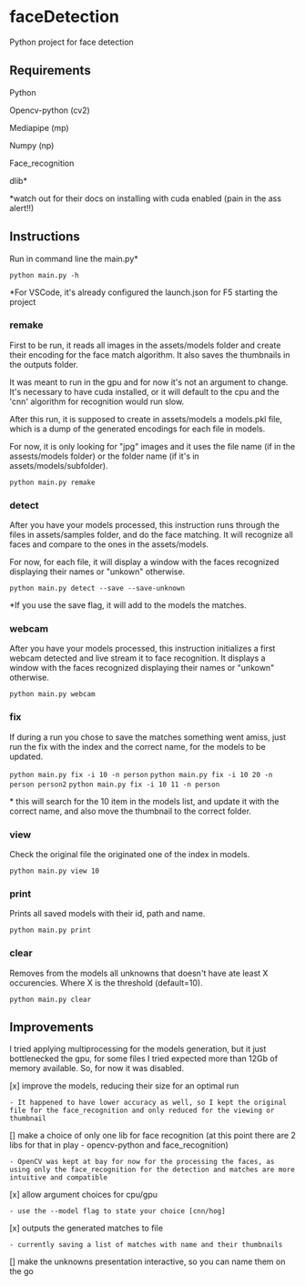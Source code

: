 # faceDetection

Python project for face detection

## Requirements

Python

Opencv-python (cv2)

Mediapipe (mp)

Numpy (np)

Face_recognition

dlib\*

\*watch out for their docs on installing with cuda enabled (pain in the ass alert!!)

## Instructions

Run in command line the main.py\*

`python main.py -h`

\*For VSCode, it's already configured the launch.json for F5 starting the project

### remake

First to be run, it reads all images in the assets/models folder and create their encoding for the face match algorithm. It also saves the thumbnails in the outputs folder.

It was meant to run in the gpu and for now it's not an argument to change. It's necessary to have cuda installed, or it will default to the cpu and the 'cnn' algorithm for recognition would run slow.

After this run, it is supposed to create in assets/models a models.pkl file, which is a dump of the generated encodings for each file in models.

For now, it is only looking for "jpg" images and it uses the file name (if in the assests/models folder) or the folder name (if it's in assets/models/subfolder).

`python main.py remake`

### detect

After you have your models processed, this instruction runs through the files in assets/samples folder, and do the face matching. It will recognize all faces and compare to the ones in the assets/models.

For now, for each file, it will display a window with the faces recognized displaying their names or "unkown" otherwise.

`python main.py detect --save --save-unknown`

\*If you use the save flag, it will add to the models the matches.

### webcam

After you have your models processed, this instruction initializes a first webcam detected and live stream it to face recognition. It displays a window with the faces recognized displaying their names or "unkown" otherwise.

`python main.py webcam`

### fix

If during a run you chose to save the matches something went amiss, just run the fix with the index and the correct name, for the models to be updated.

`python main.py fix -i 10 -n person`
`python main.py fix -i 10 20 -n person person2`
`python main.py fix -i 10 11 -n person`

\* this will search for the 10 item in the models list, and update it with the correct name, and also move the thumbnail to the correct folder.

### view

Check the original file the originated one of the index in models.

`python main.py view 10`

### print

Prints all saved models with their id, path and name.

`python main.py print`

### clear

Removes from the models all unknowns that doesn't have ate least X occurencies. Where X is the threshold (default=10).

`python main.py clear`

## Improvements

I tried applying multiprocessing for the models generation, but it just bottlenecked the gpu, for some files I tried expected more than 12Gb of memory available. So, for now it was disabled.

[x] improve the models, reducing their size for an optimal run

    - It happened to have lower accuracy as well, so I kept the original file for the face_recognition and only reduced for the viewing or thumbnail

[] make a choice of only one lib for face recognition (at this point there are 2 libs for that in play - opencv-python and face_recognition)

    - OpenCV was kept at bay for now for the processing the faces, as using only the face_recognition for the detection and matches are more intuitive and compatible

[x] allow argument choices for cpu/gpu

    - use the --model flag to state your choice [cnn/hog]

[x] outputs the generated matches to file

    - currently saving a list of matches with name and their thumbnails

[] make the unknowns presentation interactive, so you can name them on the go
